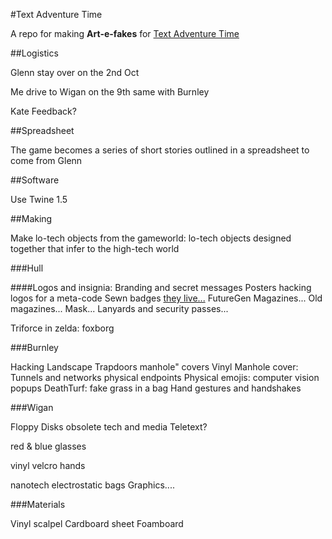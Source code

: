 #Text Adventure Time

A repo for making **Art-e-fakes** for [Text Adventure Time](http://www.textadventuretime.co.uk/)

##Logistics

Glenn stay over on the 2nd Oct

Me drive to Wigan  on the 9th same with Burnley

Kate Feedback? 

##Spreadsheet

The game becomes a series of short stories outlined in a spreadsheet to come from Glenn

##Software

Use Twine 1.5

##Making

Make lo-tech objects from the gameworld: lo-tech objects designed together that infer to the high-tech world


###Hull 

####Logos and insignia:
Branding and secret messages 
Posters
hacking logos for a meta-code
Sewn badges
[they live...](https://www.google.co.uk/search?q=they+live&es_sm=91&source=lnms&tbm=isch&sa=X&ved=0CAcQ_AUoAWoVChMIk83Y9qieyAIVwypyCh0KdgEM&biw=1021&bih=546&dpr=1.25)
FutureGen
Magazines...
Old magazines...
Mask...
Lanyards and security passes...

Triforce in zelda: foxborg 



###Burnley 

Hacking Landscape
Trapdoors manhole" covers 
Vinyl Manhole cover: Tunnels and networks physical endpoints 
Physical emojis: computer vision popups 
DeathTurf: fake grass in a bag
Hand gestures and handshakes


###Wigan 

Floppy Disks obsolete tech and media
Teletext?

red & blue glasses

vinyl velcro hands

nanotech electrostatic bags
Graphics....

###Materials

Vinyl 
scalpel
Cardboard sheet
Foamboard















